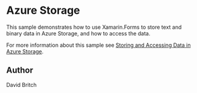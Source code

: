 Azure Storage
=============

This sample demonstrates how to use Xamarin.Forms to store text and binary data in Azure Storage, and how to access the data.

For more information about this sample see [Storing and Accessing Data in Azure Storage](https://developer.xamarin.com/guides/xamarin-forms/web-services/storage/azure-storage/).

Author
------

David Britch
